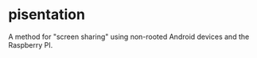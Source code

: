 pisentation
===========

A method for "screen sharing" using non-rooted Android devices and the Raspberry PI.

